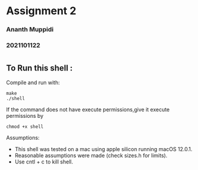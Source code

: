 
# Assignment 2 

### Ananth Muppidi
### 2021101122
#
## To Run this shell :
Compile and run with:

    make
    ./shell

If the command does not have execute permissions,give it execute permissions by 

    chmod +x shell

Assumptions:
* This shell was tested on a mac using apple silicon running macOS 12.0.1.
* Reasonable assumptions were made (check sizes.h for limits).
* Use cntl + c to kill shell.


#

